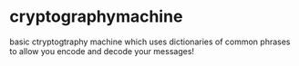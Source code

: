 # cryptographymachine
basic ctryptogtraphy machine which uses dictionaries of common phrases to allow you encode and decode your messages!
